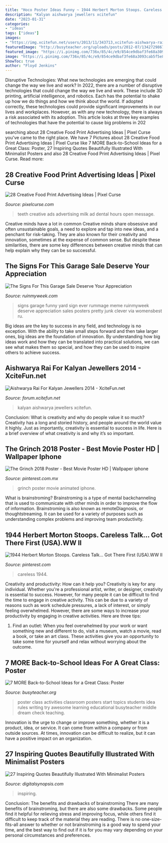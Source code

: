 ```yaml
---
title: "Hoco Poster Ideas Funny ~ 1944 Herbert Morton Stoops. Careless Talk… Got There First (usa).ww Ii"
description: "Kalyan aishwarya jewellers xcitefun"
date: "2023-01-31"
categories:
- "ideas"
tags: ["ideas"]
images:
- "https://img.xcitefun.net/users/2013/11/343713,xcitefun-aishwarya-rai-kalyan-jewelry-5.jpg"
featuredImage: "http://busyteacher.org/uploads/posts/2012-07/1342729867_7-more-back2school-poster-web.jpg"
featured_image: "https://i.pinimg.com/736x/85/4c/e9/854ce9dbaf3fe68a3093cab5f5e8589c.jpg"
image: "https://i.pinimg.com/736x/85/4c/e9/854ce9dbaf3fe68a3093cab5f5e8589c.jpg"
ShowToc: true
author: "Floyd Jenkins"
---
```



Disruptive Technologies: What new technologies are emerging that could change the way we live and work?
In 2022, there are a number of disruptive technologies that could change the way we live and work. These include 3D printing, artificial intelligence, and robotics. Each has the potential to shake up how we do things and how we think about the world. If adopted correctly, these technologies could provide significant improvements in our lives and workplaces. However, as with any new technology, there is always a risk associated with its adoption. This article looks at three key examples of technologies that have the potential to cause big problems in 202
	

		
searching about 28 Creative Food Print Advertising Ideas | Pixel Curse you've came to the right place. We have 7 Pictures about 28 Creative Food Print Advertising Ideas | Pixel Curse like 7 MORE Back-to-School Ideas for a Great Class: Poster, 27 Inspiring Quotes Beautifully Illustrated With Minimalist Posters and also 28 Creative Food Print Advertising Ideas | Pixel Curse. Read more:
		
    
## 28 Creative Food Print Advertising Ideas | Pixel Curse

<img loading=lazy src="http://pixelcurse.com/wp-content/uploads/2011/06/teeth_23.jpg" onerror="this.onerror=null;this.src='https://tse4.mm.bing.net/th?id=OIP.8Yt8FvI2hra4rbIGr7x4pgHaKg&amp;pid=15.1';" alt="28 Creative Food Print Advertising Ideas | Pixel Curse">

_Source: pixelcurse.com_

>teeth creative ads advertising milk ad dental hours open message. 

	

Creative minds have a lot in common
Creative minds share obsessive and often unsustainable goals, a need to explore and tap into new ideas, and a penchant for risk-taking. They are also known for their creativity and innovation, sometimes at the expense of common sense. But despite these similarities, there are some key differences between creative minds that can help explain why they can be so successful.

    
## The Signs For This Garage Sale Deserve Your Appreciation

<img loading=lazy src="http://ruinmyweek.com/wp-content/uploads/2016/08/the-best-funny-pictures-of-best-garage-sale-signs-ever-10.jpg" onerror="this.onerror=null;this.src='https://tse1.mm.bing.net/th?id=OIP.EBfGlILiSg84-hZQq3icuAHaKs&amp;pid=15.1';" alt="The Signs For This Garage Sale Deserve Your Appreciation">

_Source: ruinmyweek.com_

>signs garage funny yard sign ever rummage meme ruinmyweek deserve appreciation sales posters pretty junk clever via womensbest ru. 

	

Big ideas are the key to success in any field, and technology is no exception. With the ability to take small steps forward and then take larger ones, big ideas are the foundation of innovation. By understanding how big ideas work and how they can be translated into practical solutions, we can see what makes them so special, and how they can be used to inspire others to achieve success.

    
## Aishwarya Rai For Kalyan Jewellers 2014 - XciteFun.net

<img loading=lazy src="https://img.xcitefun.net/users/2013/11/343713,xcitefun-aishwarya-rai-kalyan-jewelry-5.jpg" onerror="this.onerror=null;this.src='https://tse2.mm.bing.net/th?id=OIP.-ZSMW2mz0WvOH5kQPrqdeAHaE9&amp;pid=15.1';" alt="Aishwarya Rai For Kalyan Jewellers 2014 - XciteFun.net">

_Source: forum.xcitefun.net_

>kalyan aishwarya jewellers xcitefun. 

	

Conclusion: What is creativity and why do people value it so much?
Creativity has a long and storied history, and people around the world value it highly. Just as importantly, creativity is essential to success in life. Here is a brief overview of what creativity is and why it’s so important.

    
## The Grinch 2018 Poster - Best Movie Poster HD | Wallpaper Iphone

<img loading=lazy src="https://i.pinimg.com/736x/d0/f7/7b/d0f77ba3424b3601840f692342f8e738.jpg" onerror="this.onerror=null;this.src='https://tse4.mm.bing.net/th?id=OIP.ayg3IWShg4suMT169smSeAHaNK&amp;pid=15.1';" alt="The Grinch 2018 Poster - Best Movie Poster HD | Wallpaper iphone">

_Source: pinterest.com.mx_

>grinch poster movie animated iphone. 

	

What is brainstroming?
Brainstroming is a type of mental backchanneling that is used to communicate with other minds in order to improve the flow of information. Brainstroming is also known as remoteDiagnosis, or thoughtstreaming. It can be used for a variety of purposes such as understanding complex problems and improving team productivity.

    
## 1944 Herbert Morton Stoops. Careless Talk… Got There First (USA).WW II

<img loading=lazy src="https://i.pinimg.com/736x/85/4c/e9/854ce9dbaf3fe68a3093cab5f5e8589c.jpg" onerror="this.onerror=null;this.src='https://tse3.mm.bing.net/th?id=OIP.m-Mow_8hHueGhppivQ55bAHaKX&amp;pid=15.1';" alt="1944 Herbert Morton Stoops. Careless Talk… Got There First (USA).WW II">

_Source: pinterest.com_

>careless 1944. 

	

Creativity and productivity: How can it help you?
Creativity is key for any individual. Whether you're a professional artist, writer, or designer, creativity is essential to success. However, for many people it can be difficult to find the time to engage in creative activity. This can be due to a variety of reasons such as work schedule pressures, a lack of interest, or simply feeling overwhelmed. However, there are some ways to increase your productivity by engaging in creative activities. Here are three tips: 
1. Find an outlet: When you feel overwhelmed by your work or want something new and different to do, visit a museum, watch a movie, read a book, or take an art class. These activities give you an opportunity to take some time for yourself and relax without worrying about the outcome.


    
## 7 MORE Back-to-School Ideas For A Great Class: Poster

<img loading=lazy src="http://busyteacher.org/uploads/posts/2012-07/1342729867_7-more-back2school-poster-web.jpg" onerror="this.onerror=null;this.src='https://tse4.mm.bing.net/th?id=OIP.uw90uDGip7M2SaTFEyrDuQHaKe&amp;pid=15.1';" alt="7 MORE Back-to-School Ideas for a Great Class: Poster">

_Source: busyteacher.org_

>poster class activities classroom posters start topics students idea rules writing try awesome learning educational busyteacher middle dream check teaching. 

	

Innovation is the urge to change or improve something, whether it is a product, idea, or service. It can come from within a company or from outside sources. At times, innovation can be difficult to realize, but it can have a positive impact on an organization.

    
## 27 Inspiring Quotes Beautifully Illustrated With Minimalist Posters

<img loading=lazy src="https://digitalsynopsis.com/wp-content/uploads/2014/10/famous-quotes-illustrations-poster-minimalistic-designs-23.jpg" onerror="this.onerror=null;this.src='https://tse3.mm.bing.net/th?id=OIP.ugzNYbKnmVs5OO4-RBvcvgHaJ4&amp;pid=15.1';" alt="27 Inspiring Quotes Beautifully Illustrated With Minimalist Posters">

_Source: digitalsynopsis.com_

>inspiring. 

	

Conclusion: The benefits and drawbacks of brainstroming
There are many benefits of brainstroming, but there are also some drawbacks. Some people find it helpful for relieving stress and improving focus, while others find it difficult to keep track of the material they are reading. There is no one-size-fits-all answer to whether or not brainstroming is a good way to spend your time, and the best way to find out if it is for you may vary depending on your personal circumstances and preferences.

